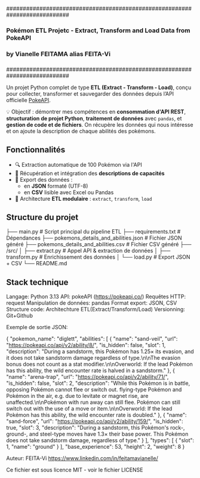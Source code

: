 ###########################################################################
###                                                                     ###
### Pokémon ETL Projetc - Extract, Transform and Load Data from PokeAPI ###
### by Vianelle FEITAMA alias FEITA-Vi                                  ###
###                                                                     ###
###########################################################################


Un projet Python complet de type **ETL (Extract - Transform - Load)**, conçu pour collecter, transformer et sauvegarder des données depuis l’API officielle [PokeAPI](https://pokeapi.co/).


💡 Objectif : démontrer mes compétences en **consommation d'API REST**, **structuration de projet Python**, **traitement de données** avec `pandas`, et **gestion de code et de fichiers**. On récupère les données qui nous intéresse et on ajoute la description de chaque abilités des pokémons.


## Fonctionnalités

- 🔍 Extraction automatique de 100 Pokémon via l'API
- 🧠 Récupération et intégration des **descriptions de capacités**
- 💾 Export des données :
  - en **JSON** formaté (UTF-8)
  - en **CSV** lisible avec Excel ou Pandas
- 🧱 Architecture **ETL modulaire** : `extract`, `transform`, `load`


## Structure du projet

├── main.py # Script principal du pipeline ETL
├── requirements.txt # Dépendances
├── pokemons_details_and_abilities.json # Fichier JSON généré
├── pokemons_details_and_abilities.csv # Fichier CSV généré
├── /src/
│     ├── extract.py # Appel API & extraction de données
│     ├── transform.py # Enrichissement des données 
│     └── load.py # Export JSON + CSV
└── README.md


## Stack technique

Langage: Python 3.13
API: pokeAPI (https://pokeapi.co/)
Requêtes HTTP: request
Manipulation de données: pandas
Format export: JSON, CSV
Structure code: Architechture ETL(Extract/Transform/Load)
Versionning: Git+Github


Exemple de sortie JSON:

{
        "pokemon_name": "diglett",
        "abilities": [
            {
                "name": "sand-veil",
                "url": "https://pokeapi.co/api/v2/ability/8/",
                "is_hidden": false,
                "slot": 1,
                "description": "During a sandstorm, this Pokémon has 1.25× its evasion, and it does not take sandstorm damage regardless of type.\n\nThe evasion bonus does not count as a stat modifier.\n\nOverworld: If the lead Pokémon has this ability, the wild encounter rate is halved in a sandstorm."
            },
            {
                "name": "arena-trap",
                "url": "https://pokeapi.co/api/v2/ability/71/",
                "is_hidden": false,
                "slot": 2,
                "description": "While this Pokémon is in battle, opposing Pokémon cannot flee or switch out.  flying-type Pokémon and Pokémon in the air, e.g. due to levitate or magnet rise, are unaffected.\n\nPokémon with run away can still flee.  Pokémon can still switch out with the use of a move or item.\n\nOverworld: If the lead Pokémon has this ability, the wild encounter rate is doubled."
            },
            {
                "name": "sand-force",
                "url": "https://pokeapi.co/api/v2/ability/159/",
                "is_hidden": true,
                "slot": 3,
                "description": "During a sandstorm, this Pokémon's rock-, ground-, and steel-type moves have 1.3× their base power.  This Pokémon does not take sandstorm damage, regardless of type."
            }
        ],
        "types": [
            {
                "slot": 1,
                "name": "ground"
            }
        ],
        "base_experience": 53,
        "height": 2,
        "weight": 8
    }


Auteur: FEITA-Vi
https://www.linkedin.com/in/feitamavianelle/


Ce fichier est sous licence MIT - voir le fichier LICENSE
